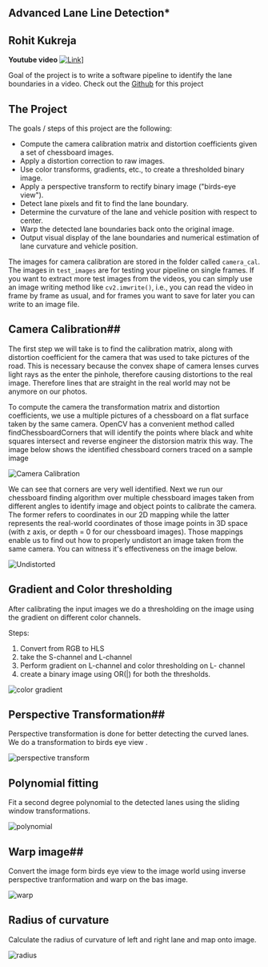 ## **Advanced Lane Line Detection***

## Rohit Kukreja

**Youtube video**
[![Link]("/output_images/hqdefault.jpg")](https://www.youtube.com/watch?v=E9UsSixMfNk)]


 Goal of the project is  to write a software pipeline to identify the lane boundaries in a video.
 Check out the [Github](https://github.com/rohit5945/CarND-Advanced-Lane-Lines) for this project   


The Project
---

The goals / steps of this project are the following:

* Compute the camera calibration matrix and distortion coefficients given a set of chessboard images.
* Apply a distortion correction to raw images.
* Use color transforms, gradients, etc., to create a thresholded binary image.
* Apply a perspective transform to rectify binary image ("birds-eye view").
* Detect lane pixels and fit to find the lane boundary.
* Determine the curvature of the lane and vehicle position with respect to center.
* Warp the detected lane boundaries back onto the original image.
* Output visual display of the lane boundaries and numerical estimation of lane curvature and vehicle position.

The images for camera calibration are stored in the folder called `camera_cal`.  The images in `test_images` are for testing your pipeline on single frames.  If you want to extract more test images from the videos, you can simply use an image writing method like `cv2.imwrite()`, i.e., you can read the video in frame by frame as usual, and for frames you want to save for later you can write to an image file.  


## Camera Calibration##

The first step we will take is to find the calibration matrix, along with distortion coefficient for the camera that was used to take pictures of the road. This is necessary because the convex shape of camera lenses curves light rays as the enter the pinhole, therefore causing distortions to the real image. Therefore lines that are straight in the real world may not be anymore on our photos.

To compute the camera the transformation matrix and distortion coefficients, we use a multiple pictures of a chessboard on a flat surface taken by the same camera. OpenCV has a convenient method called findChessboardCorners that will identify the points where black and white squares intersect and reverse engineer the distorsion matrix this way. The image below shows the identified chessboard corners traced on a sample image

![Camera Calibration]("/output_images/found_chessboard_corners.png")

We can see that corners are very well identified. Next we run our chessboard finding algorithm over multiple chessboard images taken from different angles to identify image and object points to calibrate the camera. The former refers to coordinates in our 2D mapping while the latter represents the real-world coordinates of those image points in 3D space (with z axis, or depth = 0 for our chessboard images). Those mappings enable us to find out how to properly undistort an image taken from the same camera. You can witness it's effectiveness on the image below.

![Undistorted]("/output_images/distorted_vs_undistorted_chessboard_images.png")


## Gradient and Color thresholding ##

After calibrating the input images we do a thresholding on the image using the gradient on different color channels.

Steps:
1. Convert from RGB to HLS 
2. take the S-channel and L-channel
3. Perform gradient on L-channel and color thresholding on L- channel
4. create a binary image using OR(|) for both the thresholds.

![color gradient]("/output_images/color_gradient_image.jpg")

## Perspective Transformation##

Perspective transformation is done for better detecting the curved lanes.
We do a transformation to birds eye view .

![perspective transform]("/output_images/perspective_image.jpg")

## Polynomial fitting ##

Fit a second degree polynomial to the detected lanes using the sliding window transformations.

![polynomial]("/output_images/polynomial_image.jpg")

## Warp image##

Convert the image form birds eye view to the image world using inverse perspective tranformation and warp on the bas image.

![warp]("/output_images/final.jpg")

## Radius of curvature ##

Calculate the radius of curvature of left and right lane and map onto image.

![radius]("/output_images/final.jpg")




